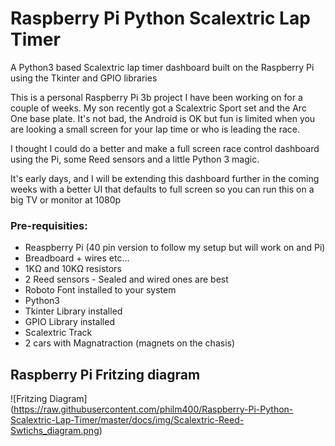 # Raspberry Pi Python Scalextric Lap Timer
A Python3 based Scalextric lap timer dashboard built on the Raspberry Pi using the Tkinter and GPIO libraries

This is a personal Raspberry Pi 3b project I have been working on for a couple of weeks. My son recently got a Scalextric Sport set and the Arc One base plate. It's not bad, the Android is OK but fun is limited when you are looking a small screen for your lap time or who is leading the race.

I thought I could do a better and make a full screen race control dashboard using the Pi, some Reed sensors and a little Python 3 magic.

It's early days, and I will be extending this dashboard further in the coming weeks with a better UI that defaults to full screen so you can run this on a big TV or monitor at 1080p

### Pre-requisities:
* Reaspberry Pi (40 pin version to follow my setup but will work on and Pi)
* Breadboard + wires etc...
* 1KΩ and 10KΩ resistors
* 2 Reed sensors - Sealed and wired ones are best
* Roboto Font installed to your system
* Python3
* Tkinter Library installed
* GPIO Library installed
* Scalextric Track
* 2 cars with Magnatraction (magnets on the chasis)

## Raspberry Pi Fritzing diagram
![Fritzing Diagram] (https://raw.githubusercontent.com/philm400/Raspberry-Pi-Python-Scalextric-Lap-Timer/master/docs/img/Scalextric-Reed-Swtichs_diagram.png)
